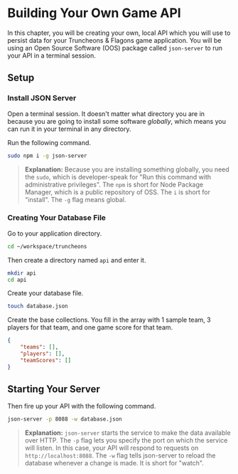 # Building Your Own Game API

In this chapter, you will be creating your own, local API which you will use to persist data for your Truncheons &amp; Flagons game application. You will be using an Open Source Software (OOS) package called `json-server` to run your API in a terminal session.

## Setup

### Install JSON Server

Open a terminal session. It doesn't matter what directory you are in because you are going to install some software _globally_, which means you can run it in your terminal in any directory.

Run the following command.

```sh
sudo npm i -g json-server
```

> **Explanation:** Because you are installing something globally, you need the `sudo`, which is developer-speak for "Run this command with administrative privileges". The `npm` is short for Node Package Manager, which is a public repository of OSS. The `i` is short for "install". The `-g` flag means global.

### Creating Your Database File

Go to your application directory.

```sh
cd ~/workspace/truncheons
```

Then create a directory named `api` and enter it.

```sh
mkdir api
cd api
```

Create your database file.

```sh
touch database.json
```

Create the base collections. You fill in the array with 1 sample team, 3 players for that team, and one game score for that team.

```json
{
    "teams": [],
    "players": [],
    "teamScores": []
}
```

## Starting Your Server

Then fire up your API with the following command.

```sh
json-server -p 8088 -w database.json
```

> **Explanation:** `json-server` starts the service to make the data available over HTTP. The `-p` flag lets you specify the port on which the service will listen. In this case, your API will respond to requests on `http://localhost:8088`. The `-w` flag tells json-server to reload the database whenever a change is made. It is short for "watch".
